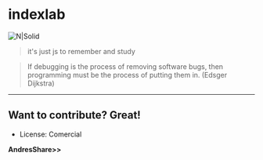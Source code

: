 # indexlab
 
![N|Solid](https://image.ibb.co/ePM1oa/inddex.png)

> it's  just js to remember and study

>If debugging is the process of removing software bugs, then programming must be the process of putting them in. (Edsger Dijkstra)
----

Want to contribute? Great!
----
+ License: Comercial

**AndresShare>>**
